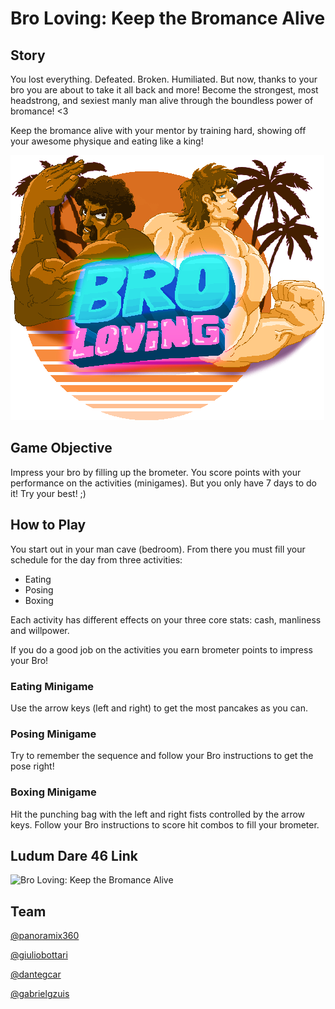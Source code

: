 # Bro Loving: Keep the Bromance Alive

## Story

You lost everything. Defeated. Broken. Humiliated. But now, thanks to your bro you are about to take it all back and more! Become the strongest, most headstrong, and sexiest manly man alive through the boundless power of bromance! <3

Keep the bromance alive with your mentor by training hard, showing off your awesome physique and eating like a king!

![logo.png](/BroGame/Assets/Sprites/bro_loving_logo.png)

## Game Objective

Impress your bro by filling up the brometer. You score points with your performance on the activities (minigames). But you only have 7 days to do it! Try your best! ;) 

## How to Play

You start out in your man cave (bedroom). From there you must fill your schedule for the day from three activities:

* Eating
* Posing
* Boxing

Each activity has different effects on your three core stats: cash, manliness and willpower.

If you do a good job on the activities you earn brometer points to impress your Bro!

### Eating Minigame

Use the arrow keys (left and right) to get the most pancakes as you can.

### Posing Minigame

Try to remember the sequence and follow your Bro instructions to get the pose right!

### Boxing Minigame

Hit the punching bag with the left and right fists controlled by the arrow keys. Follow your Bro instructions to score hit combos to fill your brometer.

## Ludum Dare 46 Link
![Bro Loving: Keep the Bromance Alive](https://ldjam.com/events/ludum-dare/46/bro-loving-keep-the-bromance-alive)

## Team

[@panoramix360](https://twitter.com/panoramix360)

[@giuliobottari](https://github.com/gbottari)

[@dantegcar](https://www.instagram.com/dandanielc/)

[@gabrielgzuis](https://www.instagram.com/gabrielgzuis/)
